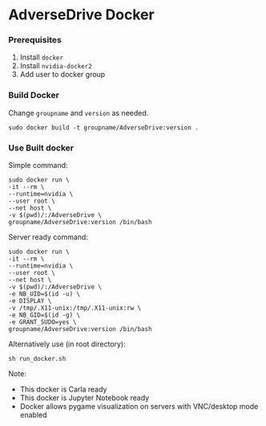 # AdverseDrive Docker

### Prerequisites

1. Install `docker`
2. Install `nvidia-docker2`
3. Add user to docker group

### Build Docker

Change `groupname` and `version` as needed.

```
sudo docker build -t groupname/AdverseDrive:version .
```

### Use Built docker

Simple command:
```
sudo docker run \
-it --rm \
--runtime=nvidia \
--user root \
--net host \
-v $(pwd)/:/AdverseDrive \
groupname/AdverseDrive:version /bin/bash
```

Server ready command:
```
sudo docker run \
-it --rm \
--runtime=nvidia \
--user root \
--net host \
-v $(pwd)/:/AdverseDrive \
-e NB_UID=$(id -u) \
-e DISPLAY \
-v /tmp/.X11-unix:/tmp/.X11-unix:rw \
-e NB_GID=$(id -g) \
-e GRANT_SUDO=yes \
groupname/AdverseDrive:version /bin/bash
```

Alternatively use (in root directory):

```
sh run_docker.sh
```

Note:
- This docker is Carla ready
- This docker is Jupyter Notebook ready
- Docker allows pygame visualization on servers with VNC/desktop mode enabled
